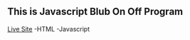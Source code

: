 ## This is Javascript Blub On Off Program

[Live Site](https://allahbuxsoomro.github.io/Blub/)
-HTML
-Javascript
